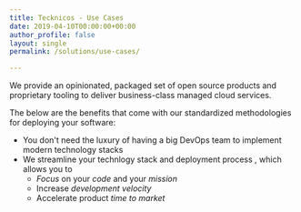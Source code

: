 ```yaml
---
title: Tecknicos - Use Cases
date: 2019-04-10T00:00:00+00:00
author_profile: false
layout: single
permalink: /solutions/use-cases/

---
```


We provide an opinionated, packaged set of open source products and proprietary tooling to deliver business-class managed cloud services.

The below are the benefits that come with our standardized methodologies for deploying your software:

- You don't need the luxury of having a big DevOps team to implement modern technology stacks
- We streamline your technlogy stack and deployment process , which allows you to
	- *Focus* on your *code* and your *mission*
	- Increase *development velocity*
	- Accelerate product *time to market*

